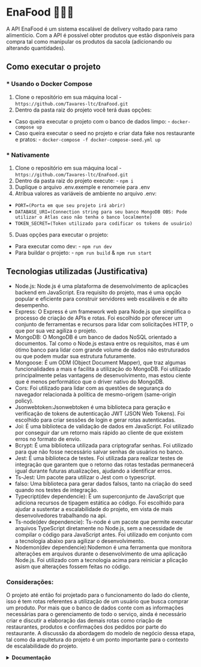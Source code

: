 #  EnaFood :motor_scooter::hotdog::fries:

A API EnaFood é um sistema escalável de delivery voltado para ramo alimentício. Com a API é possível obter produtos que estão disponíveis para compra tal como manipular os produtos da sacola (adicionando ou alterando quantidades).

## Como executar o projeto

### * Usando o Docker Compose

1. Clone o repositório em sua máquina local  -  `https://github.com/Tavares-ltc/EnaFood.git`
2. Dentro da pasta raiz do projeto você terá duas opções:
  * Caso queira executar o projeto com o banco de dados limpo: -  `docker-compose up`
  * Caso queira executar o seed no projeto e criar data fake nos restaurante e pratos: - `docker-compose -f docker-compose-seed.yml up`

### * Nativamente

1. Clone o repositório em sua máquina local  -  `https://github.com/Tavares-ltc/EnaFood.git`
2. Dentro da pasta raiz do projeto execute: -  `npm i`
3. Duplique o arquivo .env.exemple e renomeie para .env
4. Atribua valores as variáveis de ambiente no arquivo .env:
  - `PORT=(Porta em que seu projeto irá abrir)`
  - `DATABASE_URI=(Connection string para seu banco MongoDB OBS: Pode utilizar o Atlas caso não tenha o banco localmente)`
  - `TOKEN_SECRET=(Token utilizado para codificar os tokens de usuário)`
5. Duas opções para executar o projeto:
* Para executar como dev: - `npm run dev`
* Para buildar o projeto: - `npm run build` & `npm run start`

## Tecnologias utilizadas (Justificativa)


- Node.js: Node.js é uma plataforma de desenvolvimento de aplicações backend em JavaScript. Era requisito do projeto, mas é uma opção popular e eficiente para construir servidores web escaláveis e de alto desempenho. 
- Express: O Express é um framework web para Node.js que simplifica o processo de criação de APIs e rotas. Foi escolhido por oferecer um conjunto de ferramentas e recursos para lidar com solicitações HTTP, o que por sua vez agiliza o projeto.
- MongoDB: O MongoDB é um banco de dados NoSQL orientado a documentos. Tal como o Node.js estava entre os requisitos, mas é um ótimo banco para lidar com grande volume de dados não estruturados ou que podem mudar sua estrutura futuramente. 
- Mongoose: É um ODM (Object Document Mapper), que traz algumas funcionalidades a mais e facilita a utilização do MongoDB. Foi utilizado principalmente pelas vantagens de desenvolvimento, mas estou ciente que é menos performático que o driver nativo do MongoDB.
- Cors: Foi utilizado para lidar com as questões de segurança do navegador relacionada à política de mesmo-origem (same-origin policy).
- Jsonwebtoken:Jsonwebtoken é uma biblioteca para geração e verificação de tokens de autenticação JWT (JSON Web Tokens). Foi escolhido para criar sessões de login e gerar rotas autenticadas.
- Joi: É uma biblioteca de validação de dados em JavaScript. Foi utilizado por conseguir dar um retorno mais rápido ao cliente de que existem erros no formato de envio.
- Bcrypt: É uma biblioteca utilizada para criptografar senhas. Foi utilizado para que não fosse necessário salvar senhas de usuários no banco.
- Jest: É uma biblioteca de testes. Foi utilizada para realizar testes de integração que garantem que o retorno das rotas testadas permanecerá igual durante futuras atualizações, ajudando a identificar erros.
- Ts-Jest: Um pacote para utilizar o Jest com o typescript.
- falso: Uma biblioteca para gerar dados falsos, tanto na criação do seed quando nos testes de integração.
- Typecript(dev dependencie): Ë um superconjunto de JavaScript que adiciona recursos de tipagem estática ao código. Foi escolhido para ajudar a sustentar a escalabilidade do projeto, em vista de mais desenvolvedores trabalhando na api.
- Ts-node(dev dependencie): Ts-node é um pacote que permite executar arquivos TypeScript diretamente no Node.js, sem a necessidade de compilar o código para JavaScript antes. Foi utilizado em conjunto com a tecnologia abaixo para agilizar o desenvolvimento.
- Nodemon(dev dependencie):Nodemon é uma ferramenta que monitora alterações em arquivos durante o desenvolvimento de uma aplicação Node.js. Foi utilizado com a tecnologia acima para reiniciar a plicação asism que alterações fossem feitas no código.

### Considerações: 

O projeto até então foi projetado para o funcionamento do lado do cliente, isso é tem rotas referentes a utilização de um usuário que busca comprar um produto. Por mais que o banco de dados conte com as informações necessárias para o gerenciamento de todo o serviço, ainda é necessário criar e discutir a elaboração das demais rotas como criação de restaurantes, produtos e confirmações dos pedidos por parte do restaurante. A discussão da abordagem do modelo de negócio dessa etapa, tal como da arquitetura do projeto é um ponto importante para o contexto de escalabilidade do projeto.
</br>

<details>

<summary><strong>Documentação</strong></summary>

## Usuários

### Cria um usuário


```http
  POST /signup
```

- Request Body

```
{
  "name": "username"
  "email": "user@email.com",
  "password": "12345678",
  "phone"?: "5500123456789", 
  "address":[{
  state: "State",
  city: "City",
  street: "Street, number"
  zip: "zip code"
  complement?: "complement if necessary"
  }]
}
```
  OBS: A chave "address" representa um conjunto de endereços preferidos do usuário, a ideia é que ao final de um pedido, escolha um dos endereços aqui adicionados.

- Response

```
Created
```

### Faz o login

```http
  POST /signin
```

- Request Body

```
{
  "email": "user@email.com",
  "password": "12345678"
}
```

- Response

```
{
  "token": "JWT token"
}
```
  
 OBS: Esse token, deverá ser enviado nas rotas autenticadas por meio de headers no formato: "authorization": "Bearer {token}"

### Retorna 50 produtos de uma página

```http
  GET /products?page=1
```

- Response

```
[
  {
    "_id": "codigo id do produto",
		"name": "nome do produto",
		"description": "descrição do produto",
		"category": "categoria",
		"image": "endereço de imagem",
		"price": 7028,
		"restaurant_id": "codigo id do restaurante",
		"__v": 0
  }
]
```
  OBS: O preço é armazenado *100 para evitar o uso de decimais.
  
  
  ### Retorna 50 produtos de uma página filtrando por uma categoria

```http
  GET /products/:category?page=1
``` 

- Response

```
[
  {
    "_id": "codigo id do produto",
		"name": "nome do produto",
		"description": "descrição do produto",
		"category": "categoria",
		"image": "endereço de imagem",
		"price": 7028,
		"restaurant_id": "codigo id do restaurante",
		"__v": 0
  }
]
```
  OBS: O preço é armazenado *100 para evitar o uso de decimais.


### Cria um pedido - (rota autenticada)

```http
  POST /order
```

- Request Body

```
{
	"products": [
		{
			"product_id": "codigo id do produto",
			"amount": 4
		},
{
			"product_id": "codigo id do produto",
			"amount": 2
		}
	],
"payment_method": "forma de pagamento",
"delivery_address": {
	"state": "Estado",
  "city": "Cidade",
	"street": "Rua, numero",
  "zip": "cep"
}
}
```

- Response

```
{
	"user_id": "codigo id do usuario",
	"products": [
		{
			"product_id": "codigo id do produto",
			"amount": 4
		},
		{
			"product_id": "codigo id do produto",
			"amount": 2
		}
	],
	"payment_method": "debit",
	"status": "creating",
	"delivery_address": {
	"state": "Estado",
  "city": "Cidade",
	"street": "Rua, numero",
  "zip": "cep"
},
	"total_price": 198000,
	"_id": "codigo id do pedido",
	"date": "timestamp do pedido",
	"__v": 0
}
```

### Retorna os pedidos de um usuário, 50 por pagina, filtrando por pelo tipo de status (rota autenticada)

```http
  GET /order?page=1&status=creating
```
- Response

```
[
  {
	"user_id": "codigo id do usuario",
	"products": [
		{
			"product_id": "codigo id do produto",
			"amount": 4
		},
		{
			"product_id": "codigo id do produto",
			"amount": 2
		}
	],
	"payment_method": "debit",
	"status": "creating",
	"delivery_address": {
	"state": "Estado",
  "city": "Cidade",
	"street": "Rua, numero",
  "zip": "cep"
},
	"total_price": 198000,
	"_id": "codigo id do pedido",
	"date": "timestamp do pedido",
	"__v": 0
}
]
```

### Modifica um pedido - (rota autenticada)

```http
  PUT /order/:orderId
```

- Request Body

```
{
	"products": [
		{
			"product_id": "codigo id do produto",
			"amount": 4
		},
{
			"product_id": "codigo id do produto",
			"amount": 2
		}
	],
"payment_method": "forma de pagamento",
"delivery_address": {
	"state": "Estado",
  "city": "Cidade",
	"street": "Rua, numero",
  "zip": "cep"
}
}
```

- Response

```
{
	"user_id": "codigo id do usuario",
	"products": [
		{
			"product_id": "codigo id do produto",
			"amount": 4
		},
		{
			"product_id": "codigo id do produto",
			"amount": 2
		}
	],
	"payment_method": "debit",
	"status": "creating",
	"delivery_address": {
	"state": "Estado",
  "city": "Cidade",
	"street": "Rua, numero",
  "zip": "cep"
},
	"total_price": 198000,
	"_id": "codigo id do pedido",
	"date": "timestamp do pedido",
	"__v": 0
}
```

### Muda o status do pedido para "waiting_for_approval", deixando a cargo do restaurante aprovar ou não.

```http
  PATCH /order/:orderId/created
```

- Response

```
{
	"user_id": "codigo id do usuario",
	"products": [
		{
			"product_id": "codigo id do produto",
			"amount": 4
		},
		{
			"product_id": "codigo id do produto",
			"amount": 2
		}
	],
	"payment_method": "debit",
	"status": "waiting_for_approval",
	"delivery_address": {
	"state": "Estado",
  "city": "Cidade",
	"street": "Rua, numero",
  "zip": "cep"
},
	"total_price": 198000,
	"_id": "codigo id do pedido",
	"date": "timestamp do pedido",
	"__v": 0
}
```
</details>

